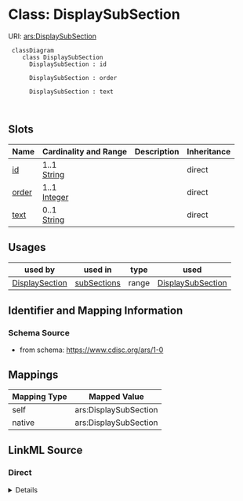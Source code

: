 # Class: DisplaySubSection



URI: [ars:DisplaySubSection](https://www.cdisc.org/ars/1-0DisplaySubSection)



```mermaid
 classDiagram
    class DisplaySubSection
      DisplaySubSection : id
        
      DisplaySubSection : order
        
      DisplaySubSection : text
        
      
```




<!-- no inheritance hierarchy -->


## Slots

| Name | Cardinality and Range | Description | Inheritance |
| ---  | --- | --- | --- |
| [id](id.md) | 1..1 <br/> [String](String.md) |  | direct |
| [order](order.md) | 1..1 <br/> [Integer](Integer.md) |  | direct |
| [text](text.md) | 0..1 <br/> [String](String.md) |  | direct |





## Usages

| used by | used in | type | used |
| ---  | --- | --- | --- |
| [DisplaySection](DisplaySection.md) | [subSections](subSections.md) | range | [DisplaySubSection](DisplaySubSection.md) |






## Identifier and Mapping Information







### Schema Source


* from schema: https://www.cdisc.org/ars/1-0





## Mappings

| Mapping Type | Mapped Value |
| ---  | ---  |
| self | ars:DisplaySubSection |
| native | ars:DisplaySubSection |





## LinkML Source

<!-- TODO: investigate https://stackoverflow.com/questions/37606292/how-to-create-tabbed-code-blocks-in-mkdocs-or-sphinx -->

### Direct

<details>
```yaml
name: DisplaySubSection
from_schema: https://www.cdisc.org/ars/1-0
rank: 1000
slots:
- id
- order
- text
slot_usage:
  order:
    name: order
    domain_of:
    - OrderedListItem
    - OrderedGroupingFactor
    - OrderedDisplay
    - DisplaySubSection
    - WhereClause
    required: true

```
</details>

### Induced

<details>
```yaml
name: DisplaySubSection
from_schema: https://www.cdisc.org/ars/1-0
rank: 1000
slot_usage:
  order:
    name: order
    domain_of:
    - OrderedListItem
    - OrderedGroupingFactor
    - OrderedDisplay
    - DisplaySubSection
    - WhereClause
    required: true
attributes:
  id:
    name: id
    from_schema: https://www.cdisc.org/ars/1-0
    rank: 1000
    identifier: true
    alias: id
    owner: DisplaySubSection
    domain_of:
    - AnalysisCategorization
    - AnalysisCategory
    - Analysis
    - AnalysisMethod
    - Operation
    - ReferencedOperationRelationship
    - Output
    - OutputDisplay
    - DisplaySubSection
    - AnalysisSet
    - GroupingFactor
    - Group
    - DataSubset
    - ReferenceDocument
    - SponsorTerm
    range: string
    required: true
  order:
    name: order
    from_schema: https://www.cdisc.org/ars/1-0
    rank: 1000
    alias: order
    owner: DisplaySubSection
    domain_of:
    - OrderedListItem
    - OrderedGroupingFactor
    - OrderedDisplay
    - DisplaySubSection
    - WhereClause
    range: integer
    required: true
  text:
    name: text
    from_schema: https://www.cdisc.org/ars/1-0
    rank: 1000
    alias: text
    owner: DisplaySubSection
    domain_of:
    - DisplaySubSection
    range: string

```
</details>